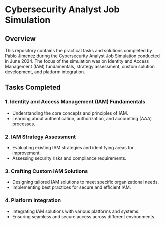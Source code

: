 # Cybersecurity Analyst Job Simulation

## Overview
This repository contains the practical tasks and solutions completed by Pablo Jimenez during the Cybersecurity Analyst Job Simulation conducted in June 2024. The focus of the simulation was on Identity and Access Management (IAM) fundamentals, strategy assessment, custom solution development, and platform integration.

## Tasks Completed

### 1. Identity and Access Management (IAM) Fundamentals
- Understanding the core concepts and principles of IAM.
- Learning about authentication, authorization, and accounting (AAA) processes.

### 2. IAM Strategy Assessment
- Evaluating existing IAM strategies and identifying areas for improvement.
- Assessing security risks and compliance requirements.

### 3. Crafting Custom IAM Solutions
- Designing tailored IAM solutions to meet specific organizational needs.
- Implementing best practices for secure and efficient IAM.

### 4. Platform Integration
- Integrating IAM solutions with various platforms and systems.
- Ensuring seamless and secure access across different environments.
